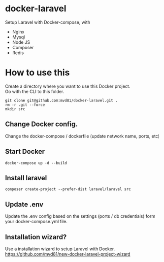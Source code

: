 # docker-laravel
Setup Laravel with Docker-compose, with

* Nginx
* Mysql
* Node JS
* Composer
* Redis

# How to use this

Create a directory where you want to use this Docker project.  
Go with the CLI to this folder.  
```
git clone git@github.com:mvd81/docker-laravel.git .
rm -r .git --force
mkdir src
```

## Change Docker config.
Change the docker-compose / dockerfile (update network name, ports, etc)

## Start Docker
```docker-compose up -d --build```

## Install laravel
```composer create-project --prefer-dist laravel/laravel src```

## Update .env
Update the .env config based on the settings (ports / db credentials) form your docker-compose.yml file.

## Installation wizard?
Use a installation wizard to setup Laravel with Docker.  
https://github.com/mvd81/new-docker-laravel-project-wizard

